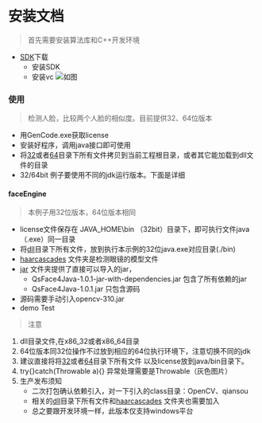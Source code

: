 ﻿# 安装文档
> 首先需要安装算法库和C++开发环境
- [SDK](https://pan.baidu.com/s/12-118wlwwGCRmYKLfDbLYQ)下载
   - 安装SDK
   - 安装vc
![如图](https://images.gitee.com/uploads/images/2018/0920/102045_596f5705_1621118.png "屏幕截图.png")

### 使用
> 检测人脸，比较两个人脸的相似度。目前提供32、64位版本
* 用GenCode.exe获取license
* 安装好程序，调用java接口即可使用
* 将[32](./x86_32)或者[64](./x86_64)目录下所有文件拷贝到当前工程根目录，或者其它能加载到dll文件的目录
* 32/64bit 例子要使用不同的jdk运行版本。下面是详细


#### faceEngine
> 本例子用32位版本，64位版本相同

* license文件保存在 JAVA\_HOME\bin （32bit）目录下，即可执行文件java（.exe）同一目录
* 将[dll](./x86_32)目录下所有文件，放到执行本示例的32位java.exe对应目录(./bin)
* [haarcascades](./haarcascades) 文件夹是检测眼镜的模型文件
* [jar](./jar) 文件夹提供了直接可以导入的jar，
   *  QsFace4Java-1.0.1-jar-with-dependencies.jar 包含了所有依赖的jar
   *  QsFace4Java-1.0.1.jar 只包含源码
* 源码需要手动引入opencv-310.jar
* demo Test

> 注意

1. dll目录文件,在x86\_32或者x86\_64目录
2. 64位版本同32位操作不过放到相应的64位执行环境下，注意切换不同的jdk
3. 建议直接将将[32](./x86_32)或者[64](./x86_64)目录下所有文件 以及license放到java/bin目录下。
4. try{}catch(Throwable a){} 异常处理需要是Throwable（灰色图片）
5. 生产发布须知
   *  二次打包确认依赖引入，对一下引入的class目录：OpenCV、qiansou
   *  相关的[dll](./x86_32)目录下所有文件和[haarcascades](./haarcascades) 文件夹也需要加入
   *  总之要跟开发环境一样，此版本仅支持windows平台

